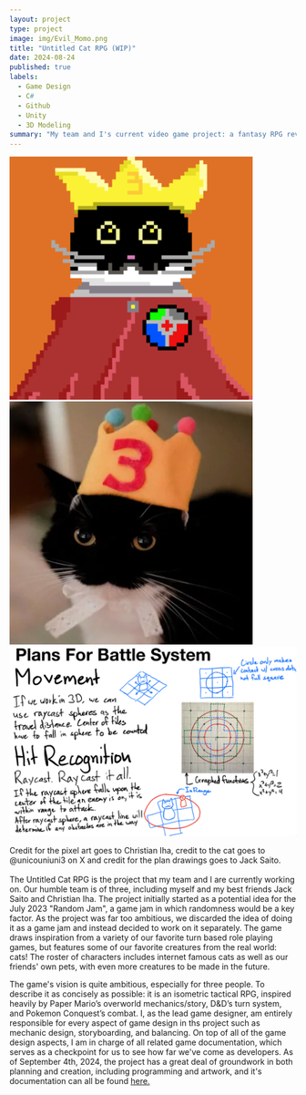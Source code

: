 ```yaml
---
layout: project
type: project
image: img/Evil_Momo.png
title: "Untitled Cat RPG (WIP)"
date: 2024-08-24
published: true
labels:
  - Game Design
  - C#
  - Github
  - Unity
  - 3D Modeling
summary: "My team and I's current video game project: a fantasy RPG revolving around the most meowverlous felines!"
---
```

<div>
  <img src="../img/King_Uni_Front.png" width="427" height="427" >
  <img src="../img/KINGUNI2.png" width="427" height="427" />
</div>
<img class="img-fluid" src="../img/CatGameMechanics1.png">


Credit for the pixel art goes to Christian Iha, credit to the cat goes to @unicouniuni3 on X and credit for the plan drawings goes to Jack Saito.
<br>
<br>
The Untitled Cat RPG is the project that my team and I are currently working on. Our humble team is of three, including myself and my best friends Jack Saito and Christian Iha. The project initially started as a potential idea for the July 2023 "Random Jam", a game jam in which randomness would be a key factor. As the project was far too ambitious, we discarded the idea of doing it as a game jam and instead decided to work on it separately. The game draws inspiration from a variety of our favorite turn based role playing games, but features some of our favorite creatures from the real world: cats! The roster of characters includes internet famous cats as well as our friends' own pets, with even more creatures to be made in the future. 

The game's vision is quite ambitious, especially for three people. To describe it as concisely as possible: it is an isometric tactical RPG, inspired heavily by Paper Mario’s overworld mechanics/story, D&D’s turn system, and Pokemon Conquest’s combat. I, as the lead game designer, am entirely responsible for every aspect of game design in ths project such as mechanic design, storyboarding, and balancing. On top of all of the game design aspects, I am in charge of all related game documentation, which serves as a checkpoint for us to see how far we've come as developers. As of September 4th, 2024, the project has a great deal of groundwork in both planning and creation, including programming and artwork, and it's documentation can all be found [here.](https://docs.google.com/document/d/1h5qOJshfEPVNhIgCYeg17AhTwQLs4B6J8enNqWTF_aQ/edit?usp=sharing)
